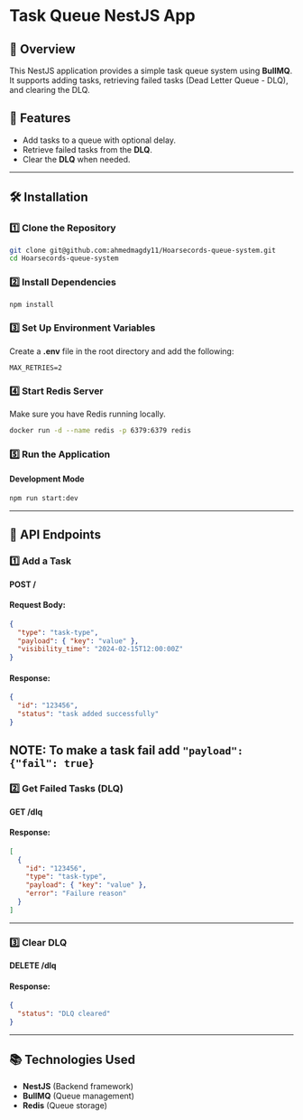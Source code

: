 # Task Queue NestJS App

## 🚀 Overview
This NestJS application provides a simple task queue system using **BullMQ**. It supports adding tasks, retrieving failed tasks (Dead Letter Queue - DLQ), and clearing the DLQ.

## 📌 Features
- Add tasks to a queue with optional delay.
- Retrieve failed tasks from the **DLQ**.
- Clear the **DLQ** when needed.

---

## 🛠 Installation
### 1️⃣ Clone the Repository
```sh
git clone git@github.com:ahmedmagdy11/Hoarsecords-queue-system.git
cd Hoarsecords-queue-system
```

### 2️⃣ Install Dependencies
```sh
npm install
```

### 3️⃣ Set Up Environment Variables
Create a **.env** file in the root directory and add the following:
```env
MAX_RETRIES=2
```

### 4️⃣ Start Redis Server
Make sure you have Redis running locally.
```sh
docker run -d --name redis -p 6379:6379 redis
```

### 5️⃣ Run the Application
#### Development Mode
```sh
npm run start:dev
```
---

## 🎯 API Endpoints
### 1️⃣ Add a Task
**POST /**
#### Request Body:
```json
{
  "type": "task-type",
  "payload": { "key": "value" },
  "visibility_time": "2024-02-15T12:00:00Z"
}
```
#### Response:
```json
{
  "id": "123456",
  "status": "task added successfully"
}
```

NOTE: To make a task fail add `"payload": {"fail": true}`
---

### 2️⃣ Get Failed Tasks (DLQ)
**GET /dlq**
#### Response:
```json
[
  {
    "id": "123456",
    "type": "task-type",
    "payload": { "key": "value" },
    "error": "Failure reason"
  }
]
```

---

### 3️⃣ Clear DLQ
**DELETE /dlq**
#### Response:
```json
{
  "status": "DLQ cleared"
}
```

---

## 📚 Technologies Used
- **NestJS** (Backend framework)
- **BullMQ** (Queue management)
- **Redis** (Queue storage)


